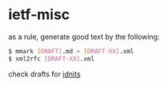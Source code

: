 # ietf-misc

as a rule, generate good text by the following:

```bash
$ mmark [DRAFT].md > [DRAFT-XX].xml
$ xml2rfc [DRAFT-XX].xml
```

check drafts for [idnits](https://author-tools.ietf.org/idnits)
